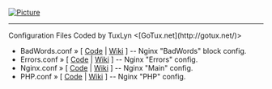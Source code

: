 [![Picture](http://gotux.net/images/gotux.png)](http://gotux.net/)
<hr>
Configuration Files Coded by TuxLyn <[GoTux.net](http://gotux.net/)>

 * BadWords.conf &raquo; [ [Code](badwords.conf) | [Wiki](../../wiki/NginxBadWords) ] -- Nginx "BadWords" block config.
 * Errors.conf &raquo; [ [Code](errors.conf) | [Wiki](../../wiki/NginxErrors) ] -- Nginx "Errors" config.
 * Nginx.conf &raquo; [ [Code](nginx.conf) | [Wiki](../../wiki/NginxConfig) ] -- Nginx "Main" config.
 * PHP.conf &raquo; [ [Code](php.conf) | [Wiki](../../wiki/NginxPHP) ] -- Nginx "PHP" config.
